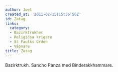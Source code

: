 ```yaml
---
author: Joel
created_at: '2011-02-15T15:36:56Z'
id: Zatag
links:
  category:
  - Bazirktrukher
  - Religiösa krigare
  - St Faulks Orden
  - Väpnare
title: Zatag
---
```


Bazirktrukh. Sancho Panza med Binderakkhammare.